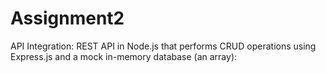 # Assignment2
API Integration:
REST API in Node.js that performs CRUD operations using Express.js and a mock in-memory database (an array):
